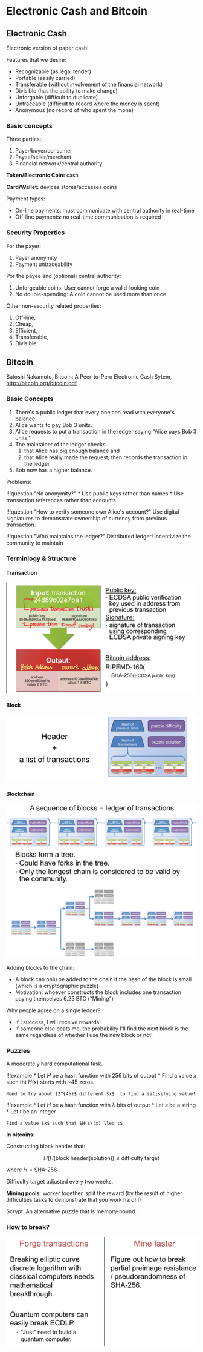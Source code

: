 # Electronic Cash and Bitcoin

## Electronic Cash

Electronic version of paper cash!

Features that we desire:

* Recognizable (as legal tender)
* Portable (easily carried)
* Transferable (without involvement of the financial network)
* Divisible (has the ability to make change)
* Unforgable (difficult to duplicate)
* Untraceable (difficult to record where the money is spent)
* Anonymous (no record of who spent the mone)


### Basic concepts

Three parties:

1. Payer/buyer/consumer
2. Payee/seller/merchant
3. Financial network/central authority


**Token/Electronic Coin:** cash

**Card/Wallet:** devices stores/accesses coins

Payment types:

* On-line payments: must communicate with central authority in real-time
* Off-line payments: no real-time communication is required

### Security Properties

For the payer:

1. Payer anonymity
2. Payment untraceability

Por the payee and (optional) central authority:

1. Unforgeable coins: User cannot forge a valid-looking coin
2. No double-spending: A coin cannot be used more than once 

Other non-security related properties:

1. Off-line,
2. Cheap,
3. Efficient,
4. Transferable,
5. Divisible

## Bitcoin

Satoshi Nakamoto, Bitcoin: A Peer-to-Pero Electronic Cash Sytem, http://bitcoin.org/bitcoin.pdf

### Basic Concepts

1. There's a public ledger that every one can read with everyone's balance.
2. Alice wants to pay Bob 3 units.
3. Alice requests to put a transaction in the ledger saying "Alice pays Bob 3 units."
4. The maintainer of the ledger checks
    1. that Alice has big enough balance and 
    2. that Alice really made the request, then records the transaction in the ledger
5. Bob now has a higher balance.

Problems:

!!!question "No anonymity?"
    * Use public keys rather than names
    * Use transaction references rather than accounts

!!!question "How to verify someone own Alice's account?"
    Use digital signiatures to demonstrate ownership of currency from previous transaction.

!!!question "Who maintains the ledger?"
    Distributed ledger! incentivize the community to maintain

### Terminlogy & Structure

#### Transaction

![](bitcoin.assets/2022-12-18-17-13-19.png)

#### Block

![](bitcoin.assets/2022-12-18-17-14-45.png)

#### Blockchain

![](bitcoin.assets/2022-12-18-17-16-59.png)
![](bitcoin.assets/2022-12-18-17-17-14.png)


Adding blocks to the chain:

* A block can onlu be added to the chain if the hash of the block is small (which is a cryptographic puzzle)
* Motivation: whoever constructs the block includes one transaction paying themselves 6.25 BTC ("Mining")

Why people agree on a single ledger?

* If I success, I will receive rewards!
* If someone else beats me, the probability I'll find the next block is the same regardless of whether I use the new block or not!

### Puzzles

A moderately hard computational task.

!!!example
    * Let $H$ be a hash function with 256 bits of output
    * Find a value $x$ such tht $H(x)$ starts with ~45 zeros.

    Need to try about $2^{45}$ different $x$  to find a satisifying value!

!!!example
    * Let $H$ be a hash function with $\lambda$ bits of output
    * Let $s$ be a string
    * Let $t$ be an integer

    Find a value $x$ such that $H(s\|x) \leq t$

**In bitcoins:**

Constructing block header that:

$$H(H(\text{block header} \| \text{solution})) \leq \text{difficulty target}$$

where $H = \text{SHA-256}$

Difficulty target adjusted every two weeks.

**Mining pools:** worker together, split the reward (by the result of higher difficulties tasks to demonstrate that you work hard!!!)

Scrypt: An alternative puzzle that is memory-bound.


### How to break?

![](bitcoin.assets/2022-12-18-17-47-25.png)